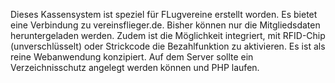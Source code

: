 Dieses Kassensystem ist speziel für FLugvereine erstellt worden. Es bietet eine Verbindung zu vereinsflieger.de. Bisher können nur die Mitgliedsdaten heruntergeladen werden. Zudem ist die Möglichkeit integriert, mit RFID-Chip (unverschlüsselt) oder Strickcode die Bezahlfunktion zu aktivieren. 
Es ist als reine Webanwendung konzipiert. Auf dem Server sollte ein Verzeichnisschutz angelegt werden können und PHP laufen. 
